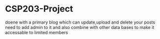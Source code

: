 # CSP203-Project
doene with a primary blog which can update,upload and delete your posts
need to add admin to it and also combine with other data bases to make it accessable to limited members
